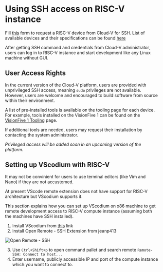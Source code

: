 # Using SSH access on RISC-V instance

Fill [this](cloud-v.co/contactus) form to request a RISC-V device from Cloud-V for SSH. List of available devices and their specifications can be found [here](compute_instances.md)

After getting SSH command and credentials from Cloud-V administrator, users can log in to RISC-V instance and start development like any Linux machine without GUI.

## User Access Rights

In the current version of the Cloud-V platform, users are provided with unprivileged SSH access, meaning `sudo` privileges are not available. However, users are welcome and encouraged to build software from source within their environment.

A list of pre-installed tools is available on the tooling page for each device. For example, tools installed on the VisionFive 1 can be found on the [VisionFive 1 Tooling](tooling_sf1-x.md) page.

If additional tools are needed, users may request their installation by contacting the system administrator.

*Privileged access will be added soon in an upcoming version of the platform.*


## Setting up VScodium with RISC-V

It may not be convinient for users to use terminal editors (like Vim and Nano) if they are not accustomed.

At present VScode remote extension does not have support for RISC-V architecture but VScodium supports it.

This section explains how you can set up VScodium on x86 machine to get remote development access to RISC-V compute instance (assuming both the machines have SSH installed).

1. Install VScodium from [this](<https://vscodium.com/>) link
2. Install Open Remote - SSH Extension from jeanp413

![Open Remote - SSH](<../doc_images/open-remote-extension.png>)

3. Use `Ctrl+Shift+p` to open command pallet and search remote `Remote-SSH: Connect to host...`
4. Enter username, publicly accessible IP and port of the compute instance which you want to connect to.

